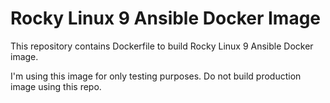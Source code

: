 # Rocky Linux 9 Ansible Docker Image

This repository contains Dockerfile to build
Rocky Linux 9 Ansible Docker image.

I'm using this image for only testing purposes.
Do not build production image using this repo.
